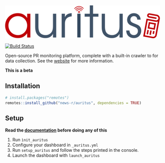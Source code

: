 ![](man/figures/logo.png)

[![Build Status](https://travis-ci.org/JohnCoene/auritus.svg?branch=master)](https://travis-ci.org/JohnCoene/auritus)

Open-source PR monitoring platform, complete with a built-in crawler to for data collection. See the [website](https://auritus.io/) for more information.

**This is a beta**

## Installation

``` r
# install.packages("remotes")
remotes::install_github("news-r/auritus", dependencies = TRUE)
```

## Setup

__Read the [documentation](https://auritus.io/#/) before doing any of this__

1. Run `ìnit_auritus`
2. Configure your dashboard in `_auritus.yml`
3. Run `setup_auritus` and follow the steps printed in the console.
4. Launch the dashboard with `launch_auritus`
